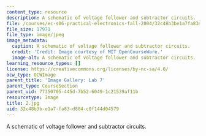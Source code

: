 ```yaml
---
content_type: resource
description: A schematic of voltage follower and subtractor circuits.
file: /courses/ec-s06-practical-electronics-fall-2004/32c48b3be1a7fa83d884c0f144d04579_2.jpg
file_size: 17971
file_type: image/jpeg
image_metadata:
  caption: A schematic of voltage follower and subtractor circuits.
  credit: 'Credit: Image courtesy of MIT OpenCourseWare.'
  image-alt: A schematic of voltage follower and subtractor circuits.
learning_resource_types: []
license: https://creativecommons.org/licenses/by-nc-sa/4.0/
ocw_type: OCWImage
parent_title: 'Image Gallery: Lab 7'
parent_type: CourseSection
parent_uid: 77350705-445d-7b52-6049-1c21539af11b
resourcetype: Image
title: 2.jpg
uid: 32c48b3b-e1a7-fa83-d884-c0f144d04579
---
```

A schematic of voltage follower and subtractor circuits.